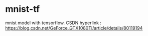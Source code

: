 # mnist-tf
mnist model with tensorflow.
CSDN hyperlink : https://blog.csdn.net/GeForce_GTX1080Ti/article/details/80119194
